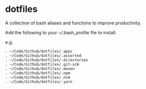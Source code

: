 # dotfiles

A collection of bash aliases and functions to improve productivity.

Add the following to your ~/.bash_profile file to install:

e.g.

```shell
. ~/Code/Github/dotfiles/.apps
. ~/Code/Github/dotfiles/.assorted
. ~/Code/Github/dotfiles/.directories
. ~/Code/Github/dotfiles/.git-scm
. ~/Code/Github/dotfiles/.maven
. ~/Code/Github/dotfiles/.npm
. ~/Code/Github/dotfiles/.nvm
. ~/Code/Github/dotfiles/.yarn
```

